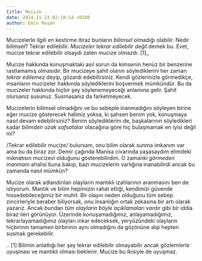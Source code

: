 ```yaml
---
title: Mucize
date: 2014-11-23 02:18:14 +0200
author: Emin Reşah
---
```


Mucizelerle ilgili en kestirme itiraz bunların *bilimsel* olmadığı
olabilir. Nedir bilimsel? Tekrar edilebilir. *Mucizeler tekrar
edilebilir değil* demek bu. Evet, mucize tekrar edilebilir olsaydı zaten
mucize olmazdı.  [1]_

Mucize hakkında konuşmaktaki asıl sorun da kimsenin henüz bir benzerine
rastlamamış olmasıdır. Bir mucizeye şahit olanın söylediklerini her
zaman *tekrar edilemez* deyip, gözardı edebilirsiniz. Kendi gözlerinizle
görmedikçe, insanların mucizeler hakkında söylediklerini boşvermek
mümkündür. Bu da mucizeler hakkında hiçbir şey söylenemeyeceği anlamına
gelir. Şahit olursanız susunuz. Susmasanız da farketmeyecek.

Mucizelerin bilimsel olmadığını ve bu sebeple inanmadığını söyleyen
birine eğer mucize gösterecek halimiz yoksa, ki şahsen benim yok,
konuşmaya nasıl devam edebilirsiniz? Benim söylediklerim de,
başkalarının söyledikleri kadar *bilimden uzak safsatalar* olacağına
göre hiç bulaşmamak en iyisi değil mi?

/Tekrar edilebilir mucize/ bulursam, onu bilim olarak sunma imkanım var
ama bu da biraz zor. Demir çağında Manisa civarında yaşasaydım elimdeki
mıknatısın mucizevi olduğunu gösterebilirdim. O zamanki *görmeden
inanmam* ahalisi buna bakıp, bazı mucizelerin varlığına inanabilirdi
ancak bu zamanda nasıl mümkün?

Mucize olarak adlandırılan olayların mantıklı izahlarının aranmasını ben
de istiyorum. Mantık ve bilim hepimizin rahat ettiği, kendimizi güvende
hissedebileceğimiz bir muhit. Bir olayın neden olduğunu tüm sebep
zincirleriyle beraber biliyorsak, onu insanlığın ortak zekasına bir artı
olarak yazarız. Ancak bundan *tüm olayların böyle açıklamaları vardır*
gibi bir iddia biraz ileri görünüyor. Üzerinde konuşamadığımız,
anlayamadığımız, tekrarlayamadığımız olayları inkar edeceksek,
yeryüzündeki olayların hiçbirinin tamamen birbirinin aynı olmadığını da
gözönüne alıp hepten susmak gerekebilir.

.. [1]
   Bilimin anlattığı her şey tekrar edilebilir olmayabilir ancak
   gözlemlerle uyuşması ve mantıklı olması beklenir. Mucize bu ikisiyle
   de uyuşmaz.
